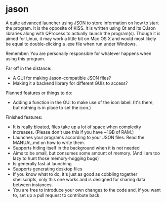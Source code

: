 jason
=====

A quite advanced launcher using JSON to store information on how to start the program. It is the opposite of KISS.
It is written using Qt and its QJson libraries along with QProcess to actually launch the program(s). Though it is aimed for Linux, it may work a little bit on Mac OS X and would most likely be equal to double-clicking a .exe file when run under Windows.

Remember: You are personally responsible for whatever happens when using this program.

Far off in the distance:
 - A GUI for making Jason-compatible JSON files?
 - Making it a backend library for different GUIs to access?

Planned features or things to do:
 - Adding a function in the GUI to make use of the icon label. (It's there, but nothing is in place to set the icon.)


Finished features:
 - It is really bloated, files take up a lot of space when complexity increases. (Please don't use this if you have ~1GB of RAM.)
 - Launches your programs according to your JSON files. Read the MANUAL.md on how to write them.
 - Supports hiding itself in the background when it is not needed
 - Aims to be small, but consumes some amount of memory. (And I am too lazy to hunt those memory-hogging bugs)
 - Is generally fast at launching
 - Supports generating desktop files
 - If you know what to do, it's just as good as cobbling together shellscripts, only this one works and is designed for sharing data between instances.
 - You are free to introduce your own changes to the code and, if you want to, set up a pull request to contribute back.
